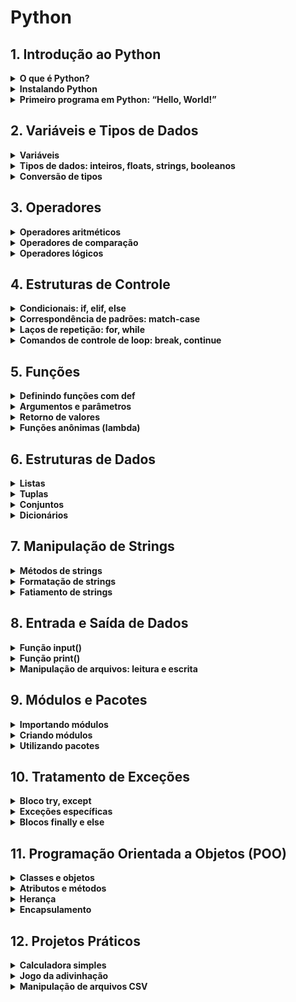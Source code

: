 <!-- **Read this in other languages:** [pt-BR](README.md), [en-US](README.en-US.md) -->

# Python

## 1. Introdução ao Python

<details>
<summary><b>O que é Python?</b></summary>

## O que é Python?

- **Definição:** Python é uma linguagem de programação interpretada, de alto nível e orientada a objetos.
- **Simplicidade:** A sintaxe do Python é clara e concisa, tornando-a uma das linguagens mais fáceis de aprender e usar.
- **Versatilidade:** Python é aplicável em várias áreas, incluindo desenvolvimento de desktop, web, servidores e ciência de dados.

### Principais Características do Python:

- **Legibilidade:** Python enfatiza código limpo e legível, sendo ideal para iniciantes e programadores experientes.
- **Tipagem Dinâmica:** Python suporta tipagem dinâmica, permitindo que variáveis mudem de tipo durante a execução.
- **Orientação a Objetos:** Python segue os princípios da programação orientada a objetos (POO).
- **Multiparadigma:** Combina elementos de programação funcional e imperativa.
- **Biblioteca Padrão Rica:** A extensa biblioteca do Python simplifica tarefas comuns e oferece ferramentas poderosas.
- **Multiplataforma:** Python roda em diversos sistemas operacionais, incluindo Windows, macOS e Linux.

### Casos de Uso do Python:

- **Desenvolvimento Web:** Frameworks populares como Django e Flask facilitam o desenvolvimento web.
- **Ciência de Dados:** Bibliotecas Python (como NumPy, Pandas e Matplotlib) permitem análise e visualização de dados.
- **Aprendizado de Máquina e IA:** Python é a linguagem padrão para construir modelos de machine learning e aplicações de IA.
- **Automação:** Scripts Python automatizam tarefas repetitivas e administração de sistemas.
- **Computação Científica:** Pesquisadores e cientistas usam Python para simulações e cálculos numéricos.

### Curiosidade:

O nome “Python” foi inspirado no grupo de comédia britânico Monty Python, não na espécie de cobra com o mesmo nome.

**Lembre-se:** _A versatilidade e legibilidade do Python o tornam uma excelente escolha para diversos projetos. Seja você um iniciante ou um desenvolvedor experiente, Python._

</details>

<details>
<summary><b>Instalando Python</b></summary>

O Python é uma linguagem de programação versátil e popular, amplamente utilizada em diversas áreas como desenvolvimento web, ciência de dados e machine learning. Neste guia, vamos te mostrar como instalar o Python em seus sistemas operacionais favoritos: Windows, macOS e Linux.

### Windows

**1. Baixar o Instalador:**

- Acesse o site oficial do Python: [https://www.python.org/downloads/](https://www.python.org/downloads/)
- Baixe a versão mais recente do Python que seja compatível com o seu sistema (32 bits ou 64 bits).

**2. Executar o Instalador:**

- Execute o arquivo baixado.
- **Importante:** Marque a opção "Add Python 3.x to PATH" durante a instalação. Isso permitirá que você execute comandos Python diretamente no terminal.
- Siga as instruções do instalador.

**3. Verificar a Instalação:**

- Abra o prompt de comando e digite `python --version`. Se a instalação foi bem-sucedida, a versão do Python será exibida.

### macOS

**1. Instalar o Homebrew (opcional):**

- O Homebrew é um gerenciador de pacotes popular no macOS. Se você ainda não o tiver, instale-o seguindo as instruções em [https://brew.sh/](https://brew.sh/).

**2. Instalar o Python:**

- **Com o Homebrew:** Abra o Terminal e digite `brew install python`.
- **Sem o Homebrew:** Baixe o instalador do site oficial do Python e siga as instruções.

**3. Verificar a Instalação:**

- Abra o Terminal e digite `python3 --version`.

### Linux

**1. Instalar via Gerenciador de Pacotes:**

- **Ubuntu/Debian:** Use o comando `sudo apt install python3`.
- **Fedora/CentOS:** Use o comando `sudo dnf install python3`.
- **Outras distribuições:** Consulte a documentação da sua distribuição para saber o comando específico.

**2. Verificar a Instalação:**

- Abra o terminal e digite `python3 --version`.

### Verificando a Instalação do pip

O pip é um gerenciador de pacotes para Python. Normalmente, ele é instalado junto com o Python. Para verificar se o pip está instalado, digite o seguinte comando no terminal:

```bash
pip --version
```

Se o pip não estiver instalado, você pode instalá-lo manualmente seguindo as instruções específicas para o seu sistema operacional.

### Concluindo

Com o Python instalado, você estará pronto para começar a programar! Utilize o terminal para interagir com o interpretador Python ou crie seus próprios scripts.

**Recursos Adicionais:**

- **Documentação Oficial do Python:** [https://docs.python.org/3/](https://docs.python.org/3/)
- **Tutorial Interativo do Python:** [https://www.python.org/about/gettingstarted/](https://www.python.org/about/gettingstarted/)

**Observações:**

- **Múltiplas Versões:** É possível ter múltiplas versões do Python instaladas no mesmo sistema. Utilize o gerenciador de versões `pyenv` para gerenciar diferentes versões do Python.
- **Ambientes Virtuais:** Crie ambientes virtuais isolados para cada projeto usando o `venv` ou `virtualenv`. Isso ajuda a evitar conflitos de dependências.

</details>
<details>
<summary><b>Primeiro programa em Python: “Hello, World!”</b></summary>

Tradicionalmente, o primeiro programa que qualquer pessoa aprende a escrever em uma nova linguagem de programação é o "Hello, World!". Ele serve como um ponto de partida simples para verificar se a linguagem está instalada corretamente e para entender a sintaxe básica.

### Criando seu primeiro programa em Python

**1. Abra um editor de texto:**

- Você pode usar qualquer editor de texto, como o Bloco de Notas (Windows), TextEdit (macOS) ou o Vim/Emacs (Linux). No entanto, para uma experiência mais rica, recomendamos editores de código como o Visual Studio Code, PyCharm ou Sublime Text.

**2. Crie um novo arquivo:**

- Salve o arquivo com a extensão `.py`. Por exemplo, `hello.py`.

**3. Digite o código:**

- Cole o seguinte código no arquivo:
  ```python
  print("Hello, World!")
  ```

**4. Salve o arquivo.**

**5. Execute o programa:**

- **No terminal:**
  - Abra o terminal (prompt de comando no Windows), navegue até o diretório onde você salvou o arquivo e digite:
    ```bash
    python hello.py
    ```
  - Você verá a mensagem "Hello, World!" impressa na tela.

### Explicando o código:

- **`print()`:** Essa é uma função embutida em Python que exibe o valor entre parênteses na tela.
- **`"Hello, World!"`:** Essa é uma string (texto) que será exibida. As strings em Python são delimitadas por aspas simples (') ou duplas (").

### Por que "Hello, World!"?

- **Tradição:** É uma tradição na programação começar com esse programa simples.
- **Verificação:** Confirma que a linguagem está instalada corretamente e que você pode executar programas.
- **Introdução:** Apresenta a sintaxe básica da linguagem, como a função `print()` e as strings.

### Próximos passos

Parabéns! Você acabou de criar seu primeiro programa em Python. Agora que você sabe como imprimir uma mensagem na tela, você pode começar a explorar outros conceitos da linguagem, como:

- **Variáveis:** Para armazenar dados.
- **Tipos de dados:** Números, strings, booleanos, etc.
- **Operadores:** Para realizar cálculos e comparações.
- **Estruturas de controle:** `if`, `else`, `for`, `while`, para tomar decisões e repetir ações.
- **Funções:** Para organizar seu código em blocos reutilizáveis.

</details>

## 2. Variáveis e Tipos de Dados

<details>
<summary><b>Variáveis</b></summary>

Variáveis são usadas para armazenar valores que podem ser alterados durante a execução do programa.

```python
# Exemplo de declaração de variáveis
nome = "João"
idade = 25
altura = 1.75
```

</details>
<details>
<summary><b>Tipos de dados: inteiros, floats, strings, booleanos</b></summary>

Python possui vários tipos de dados, incluindo:

- **Inteiros (int)**: Números inteiros, como 1, 2, 3.
- **Ponto flutuante (float)**: Números decimais, como 1.5, 3.14.
- **Strings (str)**: Sequências de caracteres, como "Olá, Mundo!".
- **Booleanos (bool)**: Verdadeiro ou falso, como True ou False.

```python
# Exemplos de tipos de dados
numero_inteiro = 10
numero_decimal = 3.14
texto = "Python é divertido"
verdadeiro_ou_falso = True
```

</details>
<details>
<summary><b>Conversão de tipos</b></summary>

### Conversão Implícita

Python realiza conversões automáticas entre tipos de dados quando necessário.

```python
# Exemplo de conversão implícita
inteiro = 10
flutuante = 2.5
resultado = inteiro + flutuante  # Python converte 'inteiro' para float automaticamente
print(resultado)  # Saída: 12.5
```

### Conversão Explícita

Conversão explícita é feita utilizando funções específicas para converter tipos de dados.

- **int()**: Converte para inteiro.
- **float()**: Converte para ponto flutuante.
- **str()**: Converte para string.
- **bool()**: Converte para booleano.

```python
# Exemplo de conversão explícita
numero_str = "123"
numero_int = int(numero_str)  # Converte string para inteiro
print(numero_int)  # Saída: 123

numero_float = float(numero_str)  # Converte string para float
print(numero_float)  # Saída: 123.0

numero = 456
numero_str = str(numero)  # Converte inteiro para string
print(numero_str)  # Saída: "456"

valor = 0
valor_bool = bool(valor)  # Converte inteiro para booleano
print(valor_bool)  # Saída: False
```

### Conversão entre Coleções

Python também permite a conversão entre diferentes tipos de coleções, como listas, tuplas e conjuntos.

- **list()**: Converte para lista.
- **tuple()**: Converte para tupla.
- **set()**: Converte para conjunto.

```python
# Exemplo de conversão entre coleções
tupla = (1, 2, 3)
lista = list(tupla)  # Converte tupla para lista
print(lista)  # Saída: [1, 2, 3]

lista = [4, 5, 6]
conjunto = set(lista)  # Converte lista para conjunto
print(conjunto)  # Saída: {4, 5, 6}

conjunto = {7, 8, 9}
tupla = tuple(conjunto)  # Converte conjunto para tupla
print(tupla)  # Saída: (7, 8, 9)
```

</details>

## 3. Operadores

<details>
<summary><b>Operadores aritméticos</b></summary>

Python suporta vários operadores matemáticos:

- **Adição (+)**: Soma de dois valores.
- **Subtração (-)**: Subtração de dois valores.
- **Multiplicação (\*)**: Multiplicação de dois valores.
- **Divisão (/)**: Divisão de dois valores.
- **Divisão Inteira (//)**: Divisão que retorna apenas a parte inteira do resultado.
- **Módulo (%)**: Retorna o resto da divisão.
- **Exponenciação (**)\*\*: Eleva um número à potência de outro.

```python
# Exemplos de operadores matemáticos
a = 10
b = 3

adicao = a + b  # 13
subtracao = a - b  # 7
multiplicacao = a * b  # 30
divisao = a / b  # 3.3333...
divisao_inteira = a // b  # 3
modulo = a % b  # 1
exponenciacao = a ** b  # 1000
```

### Adição (`+`)

Utilizado para somar dois valores.

```python
a = 5
b = 3
resultado = a + b
print(resultado)  # Saída: 8
```

### Subtração (`-`)

Utilizado para subtrair um valor de outro.

```python
a = 5
b = 3
resultado = a - b
print(resultado)  # Saída: 2
```

### Multiplicação (`*`)

Utilizado para multiplicar dois valores.

```python
a = 5
b = 3
resultado = a * b
print(resultado)  # Saída: 15
```

### Divisão (`/`)

Utilizado para dividir um valor por outro. Retorna um número de ponto flutuante.

```python
a = 5
b = 2
resultado = a / b
print(resultado)  # Saída: 2.5
```

### Divisão Inteira (`//`)

Utilizado para dividir um valor por outro e retornar apenas a parte inteira do resultado.

```python
a = 5
b = 2
resultado = a // b
print(resultado)  # Saída: 2
```

### Módulo (`%`)

Utilizado para obter o resto da divisão de um valor por outro.

```python
a = 5
b = 2
resultado = a % b
print(resultado)  # Saída: 1
```

### Exponenciação (`**`)

Utilizado para elevar um valor à potência de outro.

```python
a = 5
b = 3
resultado = a ** b
print(resultado)  # Saída: 125
```

</details>
<details>
<summary><b>Operadores de comparação</b></summary>

Os operadores de comparação em Python são usados para comparar valores. O resultado dessas comparações é sempre um valor booleano (`True` ou `False`).
Os operadores de comparação são fundamentais para a tomada de decisões em Python. Eles permitem que você compare valores e tome ações com base nos resultados dessas comparações.

## Operadores de Comparação

### Igual a (`==`)

Verifica se dois valores são iguais.

```python
a = 5
b = 5
print(a == b)  # True
```

### Diferente de (`!=`)

Verifica se dois valores são diferentes.

```python
a = 5
b = 3
print(a != b)  # True
```

### Maior que (`>`)

Verifica se o valor à esquerda é maior que o valor à direita.

```python
a = 5
b = 3
print(a > b)  # True
```

### Menor que (`<`)

Verifica se o valor à esquerda é menor que o valor à direita.

```python
a = 3
b = 5
print(a < b)  # True
```

### Maior ou igual a (`>=`)

Verifica se o valor à esquerda é maior ou igual ao valor à direita.

```python
a = 5
b = 5
print(a >= b)  # True
```

### Menor ou igual a (`<=`)

Verifica se o valor à esquerda é menor ou igual ao valor à direita.

```python
a = 3
b = 5
print(a <= b)  # True
```

## Exemplos Práticos

### Comparando Números

```python
x = 10
y = 20

print(x == y)  # False
print(x != y)  # True
print(x > y)   # False
print(x < y)   # True
print(x >= y)  # False
print(x <= y)  # True
```

### Comparando Strings

```python
str1 = "Python"
str2 = "python"

print(str1 == str2)  # False
print(str1 != str2)  # True
print(str1 > str2)   # False (comparação lexicográfica)
print(str1 < str2)   # True (comparação lexicográfica)
```

### Comparando Listas

```python
list1 = [1, 2, 3]
list2 = [1, 2, 3]
list3 = [3, 2, 1]

print(list1 == list2)  # True
print(list1 != list3)  # True
print(list1 > list3)   # False (comparação lexicográfica)
print(list1 < list3)   # True (comparação lexicográfica)
```

</details>
<details>
<summary><b>Operadores lógicos</b></summary>

Os operadores lógicos em Python são usados para combinar expressões condicionais. Eles retornam valores booleanos (`True` ou `False`)
Os operadores lógicos são essenciais para a tomada de decisões em Python, permitindo a criação de condições complexas e a execução de ações baseadas em múltiplos critérios.

## Operadores Lógicos

### `and`

Retorna `True` se ambas as expressões forem verdadeiras.

```python
a = True
b = False
print(a and b)  # False
```

### `or`

Retorna `True` se pelo menos uma das expressões for verdadeira.

```python
a = True
b = False
print(a or b)  # True
```

### `not`

Inverte o valor booleano da expressão.

```python
a = True
print(not a)  # False
```

## Exemplos Práticos

### Usando `and`

```python
x = 10
y = 20
z = 30

print(x < y and y < z)  # True
print(x > y and y < z)  # False
```

### Usando `or`

```python
x = 10
y = 20
z = 30

print(x > y or y < z)  # True
print(x > y or y > z)  # False
```

### Usando `not`

```python
x = True
y = False

print(not x)  # False
print(not y)  # True
```

### Combinações de Operadores Lógicos

Você pode combinar múltiplos operadores lógicos para criar expressões complexas.

```python
a = True
b = False
c = True

print(a and b or c)  # True
print(not a or b and c)  # False
```

</details>

## 4. Estruturas de Controle

<details>
<summary><b>Condicionais: if, elif, else</b></summary>

As estruturas condicionais em Python permitem que o programa execute diferentes blocos de código com base em condições específicas.
As estruturas condicionais `if`, `elif` e `else` são fundamentais para controlar o fluxo de execução em Python, permitindo a criação de programas que respondem de maneira diferente a diferentes condições.

### Estrutura Condicional `if`

A estrutura `if` executa um bloco de código se a condição for verdadeira.

```python
valor = 10
if valor > 5:
    print("O valor é maior que 5.")
```

### Estrutura Condicional `if`/`else`

A estrutura `if`/`else` permite executar um bloco de código se a condição for verdadeira e outro bloco se a condição for falsa.

```python
idade = 16
if idade >= 18:
    print("Você é maior de idade.")
else:
    print("Você é menor de idade.")
```

### Estrutura Condicional `if`/`elif`/`else`

A estrutura `if`/`elif`/`else` permite testar múltiplas condições.

```python
nota = 85
if nota >= 90:
    print("A nota é A.")
elif nota >= 80:
    print("A nota é B.")
elif nota >= 70:
    print("A nota é C.")
else:
    print("A nota é D ou F.")
```

## Exemplos Práticos

### Usando `if`

```python
numero = 7
if numero % 2 == 0:
    print("O número é par.")
```

### Usando `if`/`else`

```python
numero = 7
if numero % 2 == 0:
    print("O número é par.")
else:
    print("O número é ímpar.")
```

### Usando `if`/`elif`/`else`

```python
temperatura = 25
if temperatura > 30:
    print("Está muito quente.")
elif temperatura > 20:
    print("O clima está agradável.")
else:
    print("Está frio.")
```

</details>
<details>
<summary><b>Correspondência de padrões: match-case</b></summary>

A construção `match-case` em Python, introduzida na versão 3.10, é uma forma concisa e elegante de realizar comparações múltiplas contra um único valor. Ela substitui em muitos casos os tradicionais `if-elif-else` que, para muitas comparações, podem se tornar complexos e difíceis de ler.

### Sintaxe básica:

```python
match valor:
    case padrão1:
        # Código a ser executado se valor == padrão1
    case padrão2:
        # Código a ser executado se valor == padrão2
    case padrão3:
        # Código a ser executado se valor == padrão3
    case _:  # Caso padrão (opcional)
        # Código a ser executado se nenhum dos padrões anteriores corresponder
```

### Exemplos:

#### 1. Classificando números:

```python
def classificar_numero(numero):
    match numero:
        case 0:
            print("Zero")
        case 1:
            print("Um")
        case 2 | 3:
            print("Dois ou três")
        case _:
            print("Outro número")

classificar_numero(2)  # Saída: Dois ou três
```

#### 2. Verificando tipos de dados:

```python
def verificar_tipo(dado):
    match type(dado):
        case int:
            print("É um inteiro")
        case str:
            print("É uma string")
        case list | tuple:
            print("É uma lista ou tupla")
        case _:
            print("Tipo desconhecido")

verificar_tipo("Olá")  # Saída: É uma string
```

#### 3. Analisando estruturas de dados:

```python
def analisar_tupla(tupla):
    match tupla:
        case (x, y):
            print(f"Tupla com dois elementos: {x} e {y}")
        case (x, y, z):
            print(f"Tupla com três elementos: {x}, {y} e {z}")
        case _:
            print("Tupla com outro número de elementos")

analisar_tupla((1, 2, 3))  # Saída: Tupla com três elementos: 1, 2 e 3
```

### Recursos avançados:

- **Guardas:** Você pode adicionar condições adicionais após cada `case` usando o operador `if`:

```python
match ponto:
    case (x, y) if x > 0 and y > 0:
        print("Primeiro quadrante")
    case _:
        print("Outro quadrante ou eixo")
```

- **Captura de valores:** Você pode capturar valores de padrões mais complexos:

```python
match ponto:
    case (0, 0):
        print("Origem")
    case (x, 0):
        print(f"Eixo x: {x}")
    case (0, y):
        print(f"Eixo y: {y}")
    case _:
        print("Outro ponto")
```

### Quando usar match-case?

- **Múltiplas comparações:** Quando você precisa comparar um valor contra vários padrões.
- **Padrões complexos:** Para lidar com estruturas de dados aninhadas e condições mais complexas.
- **Melhoria da legibilidade:** Para tornar seu código mais conciso e fácil de entender.

### Considerações finais:

- `match-case` é uma ferramenta poderosa, mas use-a com moderação. Em alguns casos, `if-elif-else` pode ser mais adequado.

</details>
<details>
<summary><b>Laços de repetição: for, while</b></summary>

Os laços de repetição em Python permitem executar um bloco de código várias vezes, de acordo com uma condição específica.
Os laços de repetição `for` e `while` são fundamentais para automatizar tarefas repetitivas em Python, tornando o código mais eficiente e legível.

## Estrutura de Repetição `for`

O laço `for` é utilizado para iterar sobre uma sequência (como uma lista, tupla ou string).

### Sintaxe Básica

```python
for variável in sequência:
    # bloco de código
```

### Exemplo

```python
frutas = ["maçã", "banana", "cereja"]
for fruta in frutas:
    print(fruta)
```

## Estrutura de Repetição `while`

O laço `while` executa um bloco de código enquanto uma condição é verdadeira.

### Sintaxe Básica

```python
while condição:
    # bloco de código
```

### Exemplo

```python
contador = 0
while contador < 5:
    print(contador)
    contador += 1
```

## Controle de Fluxo com `break` e `continue`

### `break`

Interrompe o laço imediatamente.

```python
for i in range(10):
    if i == 5:
        break
    print(i)
```

### `continue`

Pula para a próxima iteração do laço.

```python
for i in range(10):
    if i % 2 == 0:
        continue
    print(i)
```

## Laço `for` com `else`

O bloco `else` é executado quando o laço termina normalmente (sem interrupção por `break`).

```python
for i in range(5):
    print(i)
else:
    print("Laço concluído.")
```

## Laço `while` com `else`

Similar ao `for`, o `else` é executado quando o laço `while` termina normalmente.

```python
contador = 0
while contador < 5:
    print(contador)
    contador += 1
else:
    print("Laço concluído.")
```

</details>
<details>
<summary><b>Comandos de controle de loop: break, continue</b></summary>

Os comandos de controle de loop em Python permitem modificar o comportamento dos loops `for` e `while`, oferecendo maior flexibilidade na execução do código.
Os comandos `break` e `continue` são ferramentas poderosas para controlar loops em Python, permitindo que você saia de um loop ou pule iterações com base em condições específicas.

## Comando `break`

O comando `break` é utilizado para interromper um loop imediatamente, saindo do bloco de código.

### Sintaxe Básica

```python
for variável in sequência:
    if condição:
        break
    # bloco de código

while condição:
    if condição:
        break
    # bloco de código
```

### Exemplo

```python
for i in range(10):
    if i == 5:
        break
    print(i)
# Saída: 0 1 2 3 4
```

## Comando `continue`

O comando `continue` é utilizado para pular a iteração atual do loop e continuar com a próxima iteração.

### Sintaxe Básica

```python
for variável in sequência:
    if condição:
        continue
    # bloco de código

while condição:
    if condição:
        continue
    # bloco de código
```

### Exemplo

```python
for i in range(10):
    if i % 2 == 0:
        continue
    print(i)
# Saída: 1 3 5 7 9
```

## Uso Combinado de `break` e `continue`

Você pode usar `break` e `continue` juntos para controlar o fluxo de execução de maneira mais complexa.

### Exemplo

```python
for i in range(10):
    if i == 3:
        continue
    if i == 7:
        break
    print(i)
# Saída: 0 1 2 4 5 6
```

</details>

## 5. Funções

<details>
<summary><b>Definindo funções com def</b></summary>
```

Funções são blocos de código que realizam tarefas específicas e podem ser reutilizadas em diferentes partes de um programa. Em Python, usamos a palavra-chave `def` para definir uma função.
Definir funções com `def` em Python é uma maneira poderosa de organizar e reutilizar código. Compreender como criar e usar funções é fundamental para escrever código eficiente e legível.

## Sintaxe Básica

A sintaxe para definir uma função em Python é:

```python
def nome_da_funcao(parametros):
    """Docstring opcional"""
    corpo_da_funcao
```

### Exemplo Simples

```python
def saudacao(nome):
    print(f"Olá, {nome}!")
```

Para chamar a função:

```python
saudacao("Maria")
# Saída: Olá, Maria!
```

## Parâmetros e Argumentos

Funções podem receber parâmetros, que são valores passados para a função quando ela é chamada.

### Exemplo com Parâmetros

```python
def soma(a, b):
    return a + b

resultado = soma(3, 5)
print(resultado)
# Saída: 8
```

## Valores Padrão

Você pode definir valores padrão para parâmetros, que serão usados se nenhum argumento for fornecido.

### Exemplo com Valores Padrão

```python
def saudacao(nome="Visitante"):
    print(f"Olá, {nome}!")

saudacao()
# Saída: Olá, Visitante!
```

## Retornando Valores

Funções podem retornar valores usando a palavra-chave `return`.

### Exemplo de Função com Retorno

```python
def quadrado(x):
    return x * x

resultado = quadrado(4)
print(resultado)
# Saída: 16
```

## Docstrings

Docstrings são strings de documentação que descrevem o propósito da função. Elas são colocadas logo após a definição da função.

### Exemplo com Docstring

```python
def soma(a, b):
    """Retorna a soma de dois números."""
    return a + b
```

## Funções Aninhadas

Você pode definir funções dentro de outras funções.

### Exemplo de Função Aninhada

```python
def funcao_externa():
    def funcao_interna():
        print("Olá da função interna!")
    funcao_interna()

funcao_externa()
# Saída: Olá da função interna!
```

</details>
<details>
<summary><b>Argumentos e parâmetros</b></summary>

Em Python, funções podem receber dados de entrada chamados **parâmetros** e **argumentos**. Entender a diferença entre eles e como usá-los é essencial para escrever funções eficientes e reutilizáveis.
Compreender a diferença entre parâmetros e argumentos, bem como os diferentes tipos de argumentos, é fundamental para a criação de funções flexíveis e eficientes em Python. Pratique esses conceitos para melhorar suas habilidades de programação.

## Diferença entre Parâmetros e Argumentos

- **Parâmetros**: São variáveis na definição da função. Eles atuam como marcadores de posição para os valores que a função espera receber.
- **Argumentos**: São os valores reais fornecidos para preencher esses marcadores durante a chamada da função³.

### Exemplo

```python
def saudacao(nome):  # 'nome' é um parâmetro
    print(f"Olá, {nome}!")

saudacao("Maria")  # "Maria" é um argumento
# Saída: Olá, Maria!
```

## Tipos de Argumentos

### Argumentos Posicionais

São passados para a função na ordem em que os parâmetros foram definidos.

```python
def soma(a, b):
    return a + b

resultado = soma(3, 5)
print(resultado)
# Saída: 8
```

### Argumentos Nomeados (Keyword Arguments)

São passados para a função com o nome do parâmetro correspondente, permitindo flexibilidade na ordem.

```python
def saudacao(nome, mensagem):
    print(f"{mensagem}, {nome}!")

saudacao(nome="Maria", mensagem="Bom dia")
# Saída: Bom dia, Maria!
```

### Argumentos Padrão

Você pode definir valores padrão para parâmetros, que serão usados se nenhum argumento for fornecido.

```python
def saudacao(nome="Visitante"):
    print(f"Olá, {nome}!")

saudacao()
# Saída: Olá, Visitante!
```

### Argumentos Arbitrários

Permitem passar um número variável de argumentos para a função usando `*args` e `**kwargs`.

```python
def lista_amigos(*amigos):
    for amigo in amigos:
        print(amigo)

lista_amigos("Ana", "Carlos", "Beatriz")
# Saída:
# Ana
# Carlos
# Beatriz
```

```python
def exibir_info(**info):
    for chave, valor in info.items():
        print(f"{chave}: {valor}")

exibir_info(nome="Maria", idade=30, cidade="São Paulo")
# Saída:
# nome: Maria
# idade: 30
# cidade: São Paulo
```

</details>
<details>
<summary><b>Retorno de valores</b></summary>

Em Python, funções podem retornar valores usando a palavra-chave `return`. Isso permite que uma função envie um resultado de volta para o chamador, tornando o código mais modular e reutilizável.
Compreender como retornar valores de funções é fundamental para escrever código eficiente e modular em Python. Pratique esses conceitos para aprimorar suas habilidades de programação.

## Usando `return`

### Retorno Simples

Uma função pode retornar um único valor.

```python
def soma(a, b):
    return a + b

resultado = soma(3, 5)
print(resultado)
# Saída: 8
```

### Retorno Múltiplo

Funções podem retornar múltiplos valores como uma tupla.

```python
def operacoes(a, b):
    soma = a + b
    diferenca = a - b
    return soma, diferenca

resultado_soma, resultado_diferenca = operacoes(10, 5)
print(resultado_soma)       # Saída: 15
print(resultado_diferenca)   # Saída: 5
```

### Retorno Condicional

Funções podem retornar valores diferentes com base em condições.

```python
def verificar_numero(num):
    if num > 0:
        return "Positivo"
    elif num < 0:
        return "Negativo"
    else:
        return "Zero"

resultado = verificar_numero(-10)
print(resultado)
# Saída: Negativo
```

### Retorno de Estruturas de Dados

Funções podem retornar listas, dicionários ou outras estruturas de dados.

```python
def criar_lista(a, b, c):
    return [a, b, c]

minha_lista = criar_lista(1, 2, 3)
print(minha_lista)
# Saída: [1, 2, 3]
```

## Importância do Retorno de Valores

- **Modularidade**: Permite dividir o código em partes menores e reutilizáveis.
- **Flexibilidade**: Facilita a manipulação e o processamento de dados.
- **Clareza**: Torna o código mais legível e fácil de entender.

</details>
<details>
<summary><b>Funções anônimas (lambda)</b></summary>

Funções lambda, também conhecidas como funções anônimas, são funções pequenas e sem nome que podem ter qualquer número de argumentos, mas apenas uma expressão. Elas são úteis para operações simples e rápidas.
Funções lambda são uma ferramenta poderosa em Python para operações rápidas e simples. No entanto, devem ser usadas com moderação para manter a legibilidade do código.

## Sintaxe Básica

A sintaxe de uma função lambda é:

```python
lambda argumentos: expressão
```

### Exemplo Simples

```python
soma = lambda x, y: x + y
print(soma(5, 3))
# Saída: 8
```

## Usos Comuns

### Em Funções de Alta Ordem

Funções lambda são frequentemente usadas com funções de alta ordem como `map()`, `filter()` e `reduce()`.

#### `map()`

Aplica uma função a todos os itens de uma lista.

```python
numeros = [1, 2, 3, 4]
quadrados = list(map(lambda x: x**2, numeros))
print(quadrados)
# Saída: [1, 4, 9, 16]
```

#### `filter()`

Filtra itens de uma lista com base em uma condição.

```python
numeros = [1, 2, 3, 4, 5, 6]
pares = list(filter(lambda x: x % 2 == 0, numeros))
print(pares)
# Saída: [2, 4, 6]
```

#### `reduce()`

Reduz uma lista a um único valor (necessita importar do módulo `functools`).

```python
from functools import reduce
numeros = [1, 2, 3, 4]
soma = reduce(lambda x, y: x + y, numeros)
print(soma)
# Saída: 10
```

## Vantagens e Desvantagens

### Vantagens

- **Concisas**: Permitem escrever funções pequenas em uma única linha.
- **Sem Nome**: Não poluem o namespace com nomes de funções desnecessárias.

### Desvantagens

- **Legibilidade**: Podem ser difíceis de entender se usadas em excesso ou de forma complexa.
- **Depuração**: Mais difíceis de depurar devido à falta de nome.

</details>

## 6. Estruturas de Dados

<details>
<summary><b>Listas</b></summary>

Listas são uma estrutura de dados fundamental em Python, permitindo armazenar múltiplos itens em uma única variável. Este guia cobre os conceitos básicos e operações comuns com listas.
Listas são uma ferramenta poderosa e versátil em Python. Com este guia, você deve estar preparado para realizar operações básicas e avançadas com listas.

## Criando uma Lista

Para criar uma lista, use colchetes `[]` e separe os itens por vírgulas.

```python
minha_lista = [1, 2, 3, 4, 5]
```

## Acessando Elementos

Os elementos de uma lista podem ser acessados usando índices, começando do 0.

```python
primeiro_elemento = minha_lista[0]  # Acessa o primeiro elemento
ultimo_elemento = minha_lista[-1]   # Acessa o último elemento
```

## Adicionando Elementos

Você pode adicionar elementos a uma lista usando `append()`, `insert()`, ou `extend()`.

```python
minha_lista.append(6)        # Adiciona 6 ao final da lista
minha_lista.insert(0, 0)     # Adiciona 0 no início da lista
minha_lista.extend([7, 8])   # Adiciona múltiplos elementos ao final
```

## Removendo Elementos

Elementos podem ser removidos usando `remove()`, `pop()`, ou `del`.

```python
minha_lista.remove(3)        # Remove o primeiro elemento igual a 3
elemento = minha_lista.pop() # Remove e retorna o último elemento
del minha_lista[0]           # Remove o elemento no índice 0
```

## Listas Aninhadas

Listas podem conter outras listas, criando listas aninhadas.

```python
lista_aninhada = [[1, 2, 3], [4, 5, 6], [7, 8, 9]]
elemento = lista_aninhada[0][1]  # Acessa o segundo elemento da primeira lista
```

## Iterando sobre uma Lista

Você pode iterar sobre os elementos de uma lista usando um loop `for`.

```python
for elemento in minha_lista:
    print(elemento)
```

## Compreensão de Listas

Compreensão de listas é uma maneira concisa de criar listas.

```python
quadrados = [x**2 for x in range(10)]  # Cria uma lista de quadrados de 0 a 9
```

## Funções Úteis

Algumas funções úteis para trabalhar com listas incluem `len()`, `max()`, `min()`, e `sum()`.

```python
tamanho = len(minha_lista)  # Retorna o número de elementos na lista
maior = max(minha_lista)    # Retorna o maior elemento
menor = min(minha_lista)    # Retorna o menor elemento
soma = sum(minha_lista)     # Retorna a soma dos elementos
```

</details>
<details>
<summary><b>Tuplas</b></summary>

Tuplas são uma estrutura de dados em Python que permite armazenar múltiplos valores em uma única variável. Diferente das listas, as tuplas são imutáveis, ou seja, seus valores não podem ser alterados após a criação.
Tuplas são uma ferramenta poderosa e eficiente em Python, especialmente quando você precisa de uma coleção de dados que não deve ser alterada. Com este guia, você deve estar preparado para realizar operações básicas e avançadas com tuplas.

## Criando uma Tupla

Para criar uma tupla, use parênteses `()` e separe os itens por vírgulas.

```python
minha_tupla = (1, 2, 3, 4, 5)
```

## Acessando Elementos

Os elementos de uma tupla podem ser acessados usando índices, começando do 0.

```python
primeiro_elemento = minha_tupla[0]  # Acessa o primeiro elemento
ultimo_elemento = minha_tupla[-1]   # Acessa o último elemento
```

## Imutabilidade

Uma vez criada, a tupla não pode ser modificada. Qualquer tentativa de alterar seus elementos resultará em um erro.

```python
minha_tupla[0] = 10  # Isso causará um erro
```

## Operações com Tuplas

Você pode realizar várias operações com tuplas, como concatenação e repetição.

```python
tupla1 = (1, 2, 3)
tupla2 = (4, 5, 6)
tupla_concatenada = tupla1 + tupla2  # Resultado: (1, 2, 3, 4, 5, 6)
tupla_repetida = tupla1 * 3          # Resultado: (1, 2, 3, 1, 2, 3, 1, 2, 3)
```

## Funções Úteis

Algumas funções úteis para trabalhar com tuplas incluem `len()`, `count()`, e `index()`.

```python
tamanho = len(minha_tupla)       # Retorna o número de elementos na tupla
contagem = minha_tupla.count(3)  # Conta quantas vezes o valor 3 aparece
indice = minha_tupla.index(4)    # Retorna o índice da primeira ocorrência do valor 4
```

## Tuplas Aninhadas

Tuplas podem conter outras tuplas, criando tuplas aninhadas.

```python
tupla_aninhada = ((1, 2), (3, 4), (5, 6))
elemento = tupla_aninhada[0][1]  # Acessa o segundo elemento da primeira tupla
```

## Iterando sobre uma Tupla

Você pode iterar sobre os elementos de uma tupla usando um loop `for`.

```python
for elemento in minha_tupla:
    print(elemento)
```

</details>
<details>
<summary><b>Conjuntos</b></summary>

Conjuntos são uma estrutura de dados em Python que armazenam elementos únicos e não ordenados. Eles são úteis para operações matemáticas como união, interseção e diferença.
Conjuntos são uma ferramenta poderosa em Python para garantir a unicidade dos elementos e realizar operações matemáticas de forma eficiente. Com este guia, você deve estar preparado para utilizar conjuntos em seus projetos.

## Criando um Conjunto

Para criar um conjunto, você pode usar chaves `{}` ou a função `set()`.

```python
# Usando chaves
conjunto1 = {1, 2, 3, 4}

# Usando a função set()
conjunto2 = set([3, 4, 5, 6])
```

## Propriedades dos Conjuntos

- **Elementos Únicos**: Conjuntos não permitem elementos duplicados.
- **Não Ordenados**: A ordem dos elementos não é garantida.
- **Elementos Imutáveis**: Os elementos devem ser de tipos imutáveis (ex.: números, strings, tuplas).

## Operações Básicas

### Adicionar e Remover Elementos

```python
conjunto = {1, 2, 3}
conjunto.add(4)        # Adiciona o elemento 4
conjunto.remove(2)     # Remove o elemento 2
conjunto.discard(5)    # Remove o elemento 5, se existir
conjunto.clear()       # Remove todos os elementos
```

### União, Interseção e Diferença

```python
A = {1, 2, 3}
B = {3, 4, 5}

# União
uniao = A | B          # {1, 2, 3, 4, 5}
uniao = A.union(B)     # {1, 2, 3, 4, 5}

# Interseção
intersecao = A & B     # {3}
intersecao = A.intersection(B)  # {3}

# Diferença
diferenca = A - B      # {1, 2}
diferenca = A.difference(B)  # {1, 2}

# Diferença Simétrica
dif_simetrica = A ^ B  # {1, 2, 4, 5}
dif_simetrica = A.symmetric_difference(B)  # {1, 2, 4, 5}
```

## Métodos Úteis

- `len(conjunto)`: Retorna o número de elementos no conjunto.
- `in`: Verifica se um elemento está no conjunto.
- `set()`: Converte outras coleções (listas, tuplas) em conjuntos.

```python
conjunto = {1, 2, 3}
print(len(conjunto))  # 3
print(2 in conjunto)  # True
```

## Iterando sobre um Conjunto

Você pode iterar sobre os elementos de um conjunto usando um loop `for`.

```python
conjunto = {1, 2, 3, 4}
for elemento in conjunto:
    print(elemento)
```

</details>
<details>
<summary><b>Dicionários</b></summary>

Dicionários são uma estrutura de dados em Python que armazenam pares de chave-valor. Eles são mutáveis, o que significa que podem ser alterados após a criação, e são ideais para armazenar dados associados.
Dicionários são uma ferramenta poderosa em Python para armazenar e manipular dados associados. Com este guia, você deve estar preparado para utilizar dicionários em seus projetos.

## Criando um Dicionário

Para criar um dicionário, você pode usar chaves `{}` ou a função `dict()`.

```python
# Usando chaves
dicionario1 = {"nome": "Alice", "idade": 25, "cidade": "São Paulo"}

# Usando a função dict()
dicionario2 = dict(nome="Bob", idade=30, cidade="Rio de Janeiro")
```

## Acessando Valores

Para acessar um valor em um dicionário, use a chave correspondente entre colchetes `[]`.

```python
dicionario = {"nome": "Alice", "idade": 25, "cidade": "São Paulo"}
print(dicionario["nome"])  # Saída: Alice
print(dicionario["idade"])  # Saída: 25
```

## Adicionando e Removendo Itens

### Adicionar Itens

```python
dicionario = {"nome": "Alice", "idade": 25}
dicionario["cidade"] = "São Paulo"  # Adiciona a chave 'cidade' com o valor 'São Paulo'
```

### Remover Itens

```python
dicionario = {"nome": "Alice", "idade": 25, "cidade": "São Paulo"}
del dicionario["idade"]  # Remove a chave 'idade'
dicionario.pop("cidade")  # Remove a chave 'cidade'
dicionario.clear()  # Remove todos os itens
```

## Métodos Úteis

- `keys()`: Retorna uma lista com todas as chaves do dicionário.
- `values()`: Retorna uma lista com todos os valores do dicionário.
- `items()`: Retorna uma lista de tuplas (chave, valor) do dicionário.
- `get(chave)`: Retorna o valor associado à chave, ou `None` se a chave não existir.

```python
dicionario = {"nome": "Alice", "idade": 25, "cidade": "São Paulo"}
print(dicionario.keys())  # Saída: dict_keys(['nome', 'idade', 'cidade'])
print(dicionario.values())  # Saída: dict_values(['Alice', 25, 'São Paulo'])
print(dicionario.items())  # Saída: dict_items([('nome', 'Alice'), ('idade', 25), ('cidade', 'São Paulo')])
print(dicionario.get("nome"))  # Saída: Alice
print(dicionario.get("pais", "Brasil"))  # Saída: Brasil (valor padrão)
```

## Iterando sobre um Dicionário

Você pode iterar sobre as chaves, valores ou itens (pares chave-valor) de um dicionário usando um loop `for`.

```python
dicionario = {"nome": "Alice", "idade": 25, "cidade": "São Paulo"}

# Iterando sobre as chaves
for chave in dicionario:
    print(chave)

# Iterando sobre os valores
for valor in dicionario.values():
    print(valor)

# Iterando sobre os itens
for chave, valor in dicionario.items():
    print(f"{chave}: {valor}")
```

</details>

## 7. Manipulação de Strings

<details>
<summary><b>Métodos de strings</b></summary>

Em Python, strings são sequências de caracteres imutáveis. Python oferece diversos métodos embutidos para manipulação e análise de strings. Abaixo estão alguns dos métodos mais comuns e úteis.
Esses são alguns dos métodos mais utilizados para manipulação de strings em Python. Eles são essenciais para a manipulação e análise de dados textuais.

## Métodos Comuns de Strings

### 1. `capitalize()`

Converte o primeiro caractere da string para maiúsculo.

```python
texto = "python"
print(texto.capitalize())  # Saída: Python
```

### 2. `lower()`

Converte todos os caracteres da string para minúsculo.

```python
texto = "PYTHON"
print(texto.lower())  # Saída: python
```

### 3. `upper()`

Converte todos os caracteres da string para maiúsculo.

```python
texto = "python"
print(texto.upper())  # Saída: PYTHON
```

### 4. `strip()`

Remove espaços em branco no início e no final da string.

```python
texto = "  python  "
print(texto.strip())  # Saída: python
```

### 5. `replace(old, new)`

Substitui uma substring por outra.

```python
texto = "Hello World"
print(texto.replace("World", "Python"))  # Saída: Hello Python
```

### 6. `split(separator)`

Divide a string em uma lista de substrings com base em um separador.

```python
texto = "um,dois,três"
print(texto.split(","))  # Saída: ['um', 'dois', 'três']
```

### 7. `join(iterable)`

Une os elementos de um iterável em uma única string, usando um separador.

```python
lista = ["um", "dois", "três"]
print(",".join(lista))  # Saída: um,dois,três
```

### 8. `find(substring)`

Retorna o índice da primeira ocorrência da substring. Retorna -1 se não encontrada.

```python
texto = "Hello World"
print(texto.find("World"))  # Saída: 6
```

### 9. `count(substring)`

Retorna o número de ocorrências de uma substring.

```python
texto = "banana"
print(texto.count("a"))  # Saída: 3
```

### 10. `startswith(prefix)`

Verifica se a string começa com o prefixo especificado.

```python
texto = "Hello World"
print(texto.startswith("Hello"))  # Saída: True
```

### 11. `endswith(suffix)`

Verifica se a string termina com o sufixo especificado.

```python
texto = "Hello World"
print(texto.endswith("World"))  # Saída: True
```

</details>
<details>
<summary><b>Formatação de strings</b></summary>

A formatação de strings em Python é essencial para apresentar dados de maneira clara e legível. Existem várias maneiras de formatar strings, desde o uso de operadores até métodos mais avançados.
Esses métodos de formatação de strings são fundamentais para a manipulação e apresentação de dados em Python.

## Métodos de Formatação

### 1. Operador `%`

Uma das formas mais antigas de formatação de strings em Python.

```python
nome = "João"
idade = 25
print("Meu nome é %s e eu tenho %d anos." % (nome, idade))
# Saída: Meu nome é João e eu tenho 25 anos.
```

### 2. Método `str.format()`

Permite inserir valores em uma string em qualquer posição desejada.

```python
nome = "Maria"
idade = 30
print("Meu nome é {} e eu tenho {} anos.".format(nome, idade))
# Saída: Meu nome é Maria e eu tenho 30 anos.
```

#### Com índices

```python
print("Meu nome é {0} e eu tenho {1} anos. {0} gosta de Python.".format(nome, idade))
# Saída: Meu nome é Maria e eu tenho 30 anos. Maria gosta de Python.
```

#### Com nomes de variáveis

```python
print("Meu nome é {nome} e eu tenho {idade} anos.".format(nome=nome, idade=idade))
# Saída: Meu nome é Maria e eu tenho 30 anos.
```

### 3. F-strings (Python 3.6+)

Método mais moderno e eficiente para formatação de strings.

```python
nome = "Carlos"
idade = 22
print(f"Meu nome é {nome} e eu tenho {idade} anos.")
# Saída: Meu nome é Carlos e eu tenho 22 anos.
```

### 4. Formatação de Números

#### Com duas casas decimais

```python
valor = 123.456
print("O valor é {:.2f}".format(valor))
# Saída: O valor é 123.46
```

#### Com preenchimento de zeros

```python
numero = 7
print("O número é {:03d}".format(numero))
# Saída: O número é 007
```

### 5. Alinhamento de Texto

#### Alinhamento à esquerda

```python
texto = "Python"
print("{:<10}".format(texto))
# Saída: Python
```

#### Alinhamento à direita

```python
print("{:>10}".format(texto))
# Saída:     Python
```

#### Alinhamento centralizado

```python
print("{:^10}".format(texto))
# Saída:   Python
```

</details>
<details>
<summary><b>Fatiamento de strings</b></summary>

O fatiamento de strings em Python permite extrair partes específicas de uma string, utilizando índices para definir o início e o fim da fatia.
O fatiamento de strings é uma ferramenta poderosa para manipulação de texto em Python.

## Sintaxe Básica

A sintaxe para fatiamento é:

```python
string[início:fim:passo]
```

- **início**: Índice inicial da fatia (inclusivo).
- **fim**: Índice final da fatia (exclusivo).
- **passo**: Intervalo entre os índices (opcional).

## Exemplos de Fatiamento

### 1. Fatiamento Simples

```python
texto = "Python"
print(texto[0:3])
# Saída: Pyt
```

### 2. Omissão de Índices

#### Omitindo o índice inicial

```python
print(texto[:3])
# Saída: Pyt
```

#### Omitindo o índice final

```python
print(texto[3:])
# Saída: hon
```

#### Omitindo ambos os índices

```python
print(texto[:])
# Saída: Python
```

### 3. Índices Negativos

Permite contar a partir do final da string.

```python
print(texto[-3:])
# Saída: hon
```

### 4. Uso do Passo

#### Passo positivo

```python
print(texto[::2])
# Saída: Pto
```

#### Passo negativo (inversão da string)

```python
print(texto[::-1])
# Saída: nohtyP
```

## Exemplos Práticos

### 1. Extraindo Substrings

```python
data = "2024-08-22"
ano = data[:4]
mes = data[5:7]
dia = data[8:]
print(f"Ano: {ano}, Mês: {mes}, Dia: {dia}")
# Saída: Ano: 2024, Mês: 08, Dia: 22
```

### 2. Manipulando Texto

```python
frase = "Aprender Python é divertido!"
print(frase[9:15])
# Saída: Python
```

</details>

## 8. Entrada e Saída de Dados

<details>
<summary><b>Função input()</b></summary>

A função `input()` em Python é utilizada para capturar dados inseridos pelo usuário. Quando o Python executa essa função, o fluxo do programa é pausado até que o usuário digite algo e pressione a tecla Enter.
A função `input()` é essencial para interações dinâmicas em programas Python, permitindo a captura de dados do usuário de forma simples e eficiente.

## Sintaxe Básica

```python
variavel = input(mensagem_opcional)
```

- **mensagem_opcional**: Uma string que será exibida ao usuário, geralmente para orientá-lo sobre o que deve ser digitado.

## Exemplos de Uso

### 1. Capturando Texto

```python
nome = input("Digite seu nome: ")
print(f"Olá, {nome}!")
```

#### Saída:

```
Digite seu nome: Maria
Olá, Maria!
```

### 2. Capturando Números

Por padrão, a função `input()` retorna uma string. Para capturar números, é necessário converter a entrada.

```python
idade = int(input("Digite sua idade: "))
print(f"Você tem {idade} anos.")
```

#### Saída:

```
Digite sua idade: 25
Você tem 25 anos.
```

### 3. Capturando Valores de Ponto Flutuante

```python
altura = float(input("Digite sua altura em metros: "))
print(f"Sua altura é {altura} metros.")
```

#### Saída:

```
Digite sua altura em metros: 1.75
Sua altura é 1.75 metros.
```

### 4. Capturando Múltiplos Valores

```python
dados = input("Digite seu nome e idade separados por espaço: ").split()
nome = dados[0]
idade = int(dados[1])
print(f"Nome: {nome}, Idade: {idade}")
```

#### Saída:

```
Digite seu nome e idade separados por espaço: João 30
Nome: João, Idade: 30
```

## Tratamento de Erros

É importante tratar possíveis erros na entrada de dados para evitar que o programa quebre.

```python
try:
    idade = int(input("Digite sua idade: "))
    print(f"Você tem {idade} anos.")
except ValueError:
    print("Por favor, digite um número válido.")
```

#### Saída:

```
Digite sua idade: vinte
Por favor, digite um número válido.
```

</details>
<details>
<summary><b>Função print()</b></summary>

A função `print()` é uma das mais utilizadas em Python, sendo essencial para exibir informações na tela. Abaixo, apresento um guia básico sobre como utilizá-la.
A função `print()` é extremamente versátil e pode ser usada de várias maneiras para exibir informações e formatar a saída de acordo com suas necessidades.

## Sintaxe

```python
print(objeto(s), sep=' ', end='\n', file=sys.stdout, flush=False)
```

- **objeto(s)**: Um ou mais objetos a serem impressos. Podem ser strings, números, variáveis, etc.
- **sep**: String inserida entre os objetos. O padrão é um espaço.
- **end**: String adicionada ao final. O padrão é uma nova linha (`\n`).
- **file**: Objeto de arquivo onde a saída será enviada. O padrão é `sys.stdout` (a tela).
- **flush**: Se `True`, força a saída a ser escrita imediatamente. O padrão é `False`.

## Exemplos de Uso

### Exibindo uma Mensagem Simples

```python
print("Olá, Mundo!")
```

### Exibindo Variáveis

```python
nome = "Alice"
idade = 30
print("Nome:", nome, "Idade:", idade)
```

### Usando o Parâmetro `sep`

```python
print("Python", "é", "incrível!", sep="-")
```

### Usando o Parâmetro `end`

```python
print("Esta é a primeira linha.", end=" ")
print("Esta é a segunda linha.")
```

### Redirecionando a Saída para um Arquivo

```python
with open("saida.txt", "w") as arquivo:
    print("Esta mensagem será escrita no arquivo.", file=arquivo)
```

### Forçando a Saída Imediata

```python
import time
print("Aguarde...", end="", flush=True)
time.sleep(2)
print("Pronto!")
```

</details>
<details>
<summary><b>Manipulação de arquivos: leitura e escrita</b></summary>

A manipulação de arquivos é uma habilidade essencial em Python, permitindo a leitura e escrita de dados em arquivos. Abaixo, apresento um guia básico sobre como realizar essas operações.
A manipulação de arquivos em Python é direta e poderosa, permitindo uma variedade de operações de leitura e escrita.

## Abrindo Arquivos

Para abrir um arquivo, utilizamos a função `open()`, que retorna um objeto de arquivo.

```python
arquivo = open('caminho_do_arquivo', 'modo')
```

- **caminho_do_arquivo**: O caminho do arquivo que você deseja abrir.
- **modo**: O modo de abertura do arquivo (veja abaixo).

### Modos Comuns de Abertura

- `'r'`: Leitura (padrão). Abre um arquivo para leitura.
- `'w'`: Escrita. Cria um novo arquivo ou sobrescreve um existente.
- `'a'`: Acrescentar. Adiciona dados ao final do arquivo.
- `'b'`: Binário. Usado junto com outros modos para arquivos binários.

## Lendo Arquivos

### Lendo o Arquivo Inteiro

```python
with open('exemplo.txt', 'r') as arquivo:
    conteudo = arquivo.read()
    print(conteudo)
```

### Lendo Linha por Linha

```python
with open('exemplo.txt', 'r') as arquivo:
    for linha in arquivo:
        print(linha, end='')
```

## Escrevendo em Arquivos

### Escrevendo Texto

```python
with open('exemplo.txt', 'w') as arquivo:
    arquivo.write('Olá, Mundo!')
```

### Acrescentando Texto

```python
with open('exemplo.txt', 'a') as arquivo:
    arquivo.write('\nNova linha adicionada.')
```

## Manipulação Avançada

### Usando `writelines()` para Múltiplas Linhas

```python
linhas = ['Linha 1\n', 'Linha 2\n', 'Linha 3\n']
with open('exemplo.txt', 'w') as arquivo:
    arquivo.writelines(linhas)
```

### Tratamento de Exceções

```python
try:
    with open('exemplo.txt', 'r') as arquivo:
        conteudo = arquivo.read()
except FileNotFoundError:
    print("Arquivo não encontrado!")
```

</details>

## 9. Módulos e Pacotes

<details>
<summary><b>Importando módulos</b></summary>

Importar módulos em Python é uma prática essencial para organizar e reutilizar código. Abaixo, apresento um guia básico sobre como importar módulos para manipulação de arquivos.
Importar módulos em Python é uma prática poderosa que facilita a manipulação de arquivos e a organização do código.

## Importando Módulos

Para importar um módulo, utilizamos a instrução `import`.

```python
import nome_do_modulo
```

### Importando Funções ou Classes Específicas

Podemos importar funções ou classes específicas de um módulo usando a instrução `from ... import`.

```python
from nome_do_modulo import funcao_ou_classe
```

### Importando com Alias

Para evitar conflitos de nomes ou simplificar o código, podemos usar alias.

```python
import nome_do_modulo as alias
```

## Exemplos Práticos

### Importando o Módulo `os`

O módulo `os` fornece funções para interagir com o sistema operacional.

```python
import os

# Listando arquivos em um diretório
arquivos = os.listdir('.')
print(arquivos)
```

### Importando Funções Específicas do Módulo `os`

```python
from os import listdir

# Listando arquivos em um diretório
arquivos = listdir('.')
print(arquivos)
```

### Usando Alias para o Módulo `os`

```python
import os as sistema_operacional

# Listando arquivos em um diretório
arquivos = sistema_operacional.listdir('.')
print(arquivos)
```

## Manipulação de Arquivos com Módulos

### Usando o Módulo `os` para Manipulação de Arquivos

```python
import os

# Renomeando um arquivo
os.rename('arquivo_antigo.txt', 'arquivo_novo.txt')

# Removendo um arquivo
os.remove('arquivo_novo.txt')
```

### Usando o Módulo `shutil` para Cópia de Arquivos

O módulo `shutil` permite operações de alto nível em arquivos e coleções de arquivos.

```python
import shutil

# Copiando um arquivo
shutil.copy('arquivo_origem.txt', 'arquivo_destino.txt')
```

</details>
<details>
<summary><b>Criando módulos</b></summary>

Criar módulos em Python é uma prática essencial para organizar e reutilizar código. Abaixo, apresento um guia básico sobre como criar e utilizar módulos para manipulação de arquivos.
Criar e utilizar módulos em Python é uma prática poderosa que facilita a organização e reutilização de código.

## Criando um Módulo

Um módulo em Python é simplesmente um arquivo com a extensão `.py` que contém funções, classes ou variáveis que podem ser reutilizadas em outros scripts.

### Exemplo de Módulo

Vamos criar um módulo chamado `arquivo_util.py` com algumas funções para manipulação de arquivos.

```python
# arquivo_util.py

def ler_arquivo(nome_arquivo):
    with open(nome_arquivo, 'r') as arquivo:
        return arquivo.read()

def escrever_arquivo(nome_arquivo, conteudo):
    with open(nome_arquivo, 'w') as arquivo:
        arquivo.write(conteudo)

def adicionar_arquivo(nome_arquivo, conteudo):
    with open(nome_arquivo, 'a') as arquivo:
        arquivo.write(conteudo)
```

## Utilizando o Módulo

Para utilizar o módulo que criamos, basta importá-lo no seu script principal.

### Importando o Módulo

```python
import arquivo_util

# Lendo o conteúdo de um arquivo
conteudo = arquivo_util.ler_arquivo('exemplo.txt')
print(conteudo)

# Escrevendo em um arquivo
arquivo_util.escrever_arquivo('exemplo.txt', 'Olá, Mundo!')

# Adicionando conteúdo a um arquivo
arquivo_util.adicionar_arquivo('exemplo.txt', '\nAdicionando nova linha.')
```

### Importando Funções Específicas

Também é possível importar funções específicas do módulo.

```python
from arquivo_util import ler_arquivo, escrever_arquivo

# Lendo o conteúdo de um arquivo
conteudo = ler_arquivo('exemplo.txt')
print(conteudo)

# Escrevendo em um arquivo
escrever_arquivo('exemplo.txt', 'Olá, Mundo!')
```

## Estrutura de Diretórios

Para projetos maiores, é comum organizar os módulos em diretórios. Por exemplo:

```
meu_projeto/
│
├── modulos/
│   ├── __init__.py
│   ├── arquivo_util.py
│   └── outro_modulo.py
│
└── main.py
```

### Importando Módulos de Diretórios

Com essa estrutura, você pode importar os módulos no seu script principal (`main.py`).

```python
from modulos import arquivo_util

# Usando funções do módulo
conteudo = arquivo_util.ler_arquivo('exemplo.txt')
print(conteudo)
```

</details>
<details>
<summary><b>Utilizando pacotes</b></summary>

Os pacotes em Python são coleções de módulos que facilitam a organização e reutilização de código. Este guia cobre como instalar, importar e utilizar pacotes para diversas tarefas.
Este guia básico cobre a instalação, importação e utilização de pacotes em Python. Com essas técnicas, você estará bem equipado para lidar com diversas tarefas em seus projetos Python.

## Instalando Pacotes

Para instalar pacotes, utilizamos o gerenciador de pacotes `pip`.

```bash
# Instalando um pacote
pip install nome_do_pacote
```

## Importando Pacotes

Após a instalação, podemos importar os pacotes em nossos scripts.

```python
# Importando um pacote
import nome_do_pacote

# Importando um módulo específico de um pacote
from nome_do_pacote import nome_do_modulo
```

## Exemplos de Utilização de Pacotes

### Pacote `os`

O pacote `os` permite interagir com o sistema operacional.

```python
import os

# Listando arquivos em um diretório
arquivos = os.listdir('.')
print(arquivos)

# Renomeando um arquivo
os.rename('arquivo_antigo.txt', 'arquivo_novo.txt')
```

### Pacote `shutil`

O pacote `shutil` é útil para operações de cópia e movimentação de arquivos.

```python
import shutil

# Copiando um arquivo
shutil.copy('arquivo.txt', 'copia_arquivo.txt')

# Movendo um arquivo
shutil.move('copia_arquivo.txt', 'novo_diretorio/copia_arquivo.txt')
```

### Pacote `csv`

Para manipulação de arquivos CSV.

```python
import csv

# Lendo um arquivo CSV
with open('dados.csv', 'r') as arquivo:
    leitor = csv.reader(arquivo)
    for linha in leitor:
        print(linha)

# Escrevendo em um arquivo CSV
dados = [['Nome', 'Idade'], ['Alice', 30], ['Bob', 25]]
with open('dados.csv', 'w', newline='') as arquivo:
    escritor = csv.writer(arquivo)
    escritor.writerows(dados)
```

### Pacote `json`

Para manipulação de arquivos JSON.

```python
import json

# Lendo um arquivo JSON
with open('dados.json', 'r') as arquivo:
    dados = json.load(arquivo)
    print(dados)

# Escrevendo em um arquivo JSON
dados = {'nome': 'Alice', 'idade': 30}
with open('dados.json', 'w') as arquivo:
    json.dump(dados, arquivo)
```

</details>

## 10. Tratamento de Exceções

<details>
<summary><b>Bloco try, except</b></summary>

O bloco `try` e `except` em Python é utilizado para tratar exceções, permitindo que o programa lide com erros de forma controlada sem interromper sua execução.
O uso do bloco `try` e `except` é essencial para criar programas robustos e capazes de lidar com erros de forma elegante. Com essas técnicas, você pode garantir que seu código continue funcionando mesmo quando ocorrem problemas inesperados.

## Estrutura Básica

```python
try:
    # Código que pode gerar uma exceção
except TipoDeExcecao:
    # Código que será executado se ocorrer uma exceção do tipo especificado
```

## Exemplo Simples

```python
try:
    resultado = 10 / 0
except ZeroDivisionError:
    print("Não é possível dividir por zero!")
```

## Tratando Múltiplas Exceções

```python
try:
    with open('arquivo_inexistente.txt', 'r') as arquivo:
        conteudo = arquivo.read()
except FileNotFoundError:
    print("O arquivo não existe.")
except Exception as e:
    print(f"Ocorreu um erro: {e}")
```

## Bloco `else`

O bloco `else` é executado se nenhuma exceção ocorrer no bloco `try`.

```python
try:
    resultado = 10 / 2
except ZeroDivisionError:
    print("Não é possível dividir por zero!")
else:
    print(f"O resultado é {resultado}")
```

## Bloco `finally`

O bloco `finally` é sempre executado, independentemente de uma exceção ter ocorrido ou não.

```python
try:
    resultado = 10 / 2
except ZeroDivisionError:
    print("Não é possível dividir por zero!")
finally:
    print("Esta linha será executada sempre.")
```

## Criando Exceções Personalizadas

```python
class MinhaExcecao(Exception):
    pass

try:
    raise MinhaExcecao("Ocorreu um erro personalizado!")
except MinhaExcecao as e:
    print(e)
```

</details>
<details>
<summary><b>Exceções específicas</b></summary>

Em Python, as exceções específicas permitem tratar diferentes tipos de erros de maneira distinta, proporcionando um controle mais refinado sobre o fluxo do programa.
O uso de exceções específicas em Python é essencial para criar programas robustos e capazes de lidar com diferentes tipos de erros de forma elegante. Com essas técnicas, você pode garantir que seu código continue funcionando mesmo quando ocorrem problemas inesperados.

## Estrutura Básica

```python
try:
    # Código que pode gerar uma exceção
except TipoDeExcecao:
    # Código que será executado se ocorrer uma exceção do tipo especificado
```

## Exceções Comuns

### `ZeroDivisionError`

Ocorre quando há uma tentativa de dividir um número por zero.

```python
try:
    resultado = 10 / 0
except ZeroDivisionError:
    print("Não é possível dividir por zero!")
```

### `FileNotFoundError`

Ocorre quando um arquivo que se tenta abrir não existe.

```python
try:
    with open('arquivo_inexistente.txt', 'r') as arquivo:
        conteudo = arquivo.read()
except FileNotFoundError:
    print("O arquivo não existe.")
```

### `ValueError`

Ocorre quando uma função recebe um argumento com o tipo correto, mas valor inapropriado.

```python
try:
    numero = int("abc")
except ValueError:
    print("Valor inválido para conversão!")
```

## Tratando Múltiplas Exceções

```python
try:
    with open('arquivo_inexistente.txt', 'r') as arquivo:
        conteudo = arquivo.read()
    numero = int("abc")
except FileNotFoundError:
    print("O arquivo não existe.")
except ValueError:
    print("Valor inválido para conversão!")
```

## Exceções Personalizadas

Você pode criar suas próprias exceções personalizadas para tratar situações específicas.

```python
class MinhaExcecao(Exception):
    pass

try:
    raise MinhaExcecao("Ocorreu um erro personalizado!")
except MinhaExcecao as e:
    print(e)
```

</details>
<details>
<summary><b>Blocos finally e else</b></summary>

Os blocos `try`, `except`, `else` e `finally` em Python são ferramentas poderosas para lidar com erros e garantir a execução de código, independentemente de ocorrências de exceções. Neste guia, vamos explorar os blocos `finally` e `else` em detalhes, complementando o bloco `try` e `except` que já tratam das exceções.
Os blocos `finally` e `else` são ferramentas valiosas para escrever código Python mais robusto e confiável. Ao entender como utilizá-los, você pode lidar com erros de forma mais elegante e garantir que seu código seja executado de forma consistente, mesmo em situações inesperadas.

### Bloco `finally`

- **O que faz:** O bloco `finally` garante que um conjunto de instruções seja executado, independentemente de ocorrer uma exceção ou não. É comumente utilizado para realizar tarefas de limpeza, como fechar arquivos, liberar recursos ou encerrar conexões.
- **Quando usar:**
  - Fechar arquivos:
    ```python
    try:
        with open('meu_arquivo.txt', 'r') as arquivo:
            conteudo = arquivo.read()
    finally:
        print("Arquivo fechado com sucesso.")
    ```
  - Liberar recursos:
    ```python
    try:
        # Código que utiliza um recurso
    finally:
        # Código para liberar o recurso
    ```
  - Encerrar conexões:
    ```python
    try:
        # Código que estabelece uma conexão
    finally:
        # Código para encerrar a conexão
    ```

### Bloco `else`

- **O que faz:** O bloco `else` é executado somente se nenhuma exceção ocorrer no bloco `try`. É útil para código que deve ser executado apenas quando a operação principal for bem-sucedida.
- **Quando usar:**
  - Executar código após uma operação bem-sucedida:
    ```python
    try:
        resultado = 10 / 2
    except ZeroDivisionError:
        print("Divisão por zero!")
    else:
        print("Resultado:", resultado)
    ```

### Estrutura completa

```python
try:
    # Código que pode gerar uma exceção
except TipoDaExcecao:
    # Código a ser executado se a exceção ocorrer
else:
    # Código a ser executado se nenhuma exceção ocorrer
finally:
    # Código que sempre será executado
```

### Exemplo completo

```python
def dividir(x, y):
    try:
        resultado = x / y
    except ZeroDivisionError:
        print("Divisão por zero!")
    else:
        print("Resultado:", resultado)
    finally:
        print("Fim da função.")

dividir(10, 2)  # Saída: Resultado: 5.0, Fim da função.
dividir(10, 0)  # Saída: Divisão por zero!, Fim da função.
```

### Considerações importantes

- A ordem dos blocos é importante: `try`, `except`, `else` e `finally`.
- Você pode ter múltiplos blocos `except` para tratar diferentes tipos de exceções.
- O bloco `finally` é opcional e pode ser usado sozinho com um bloco `try`.
- O bloco `else` é opcional e só pode ser usado com um bloco `try` e `except`.

</details>

## 11. Programação Orientada a Objetos (POO)

<details>
<summary><b>Classes e objetos</b></summary>

Em Python, tudo é um objeto. As classes são como moldes que definem as características (atributos) e comportamentos (métodos) que um objeto pode ter. Os objetos são instâncias dessas classes, ou seja, cópias concretas do molde.

### Criando uma Classe

```python
class Carro:
    def __init__(self, marca, modelo, ano):
        self.marca = marca
        self.modelo = modelo
        self.ano = ano

    def acelerar(self):
        print("O carro está acelerando!")

    def frear(self):
        print("O carro está freando!")
```

- **`__init__`:** É um método especial chamado construtor, responsável por inicializar os atributos do objeto quando ele é criado.
- **`self`:** Referencia o próprio objeto.

### Criando Objetos (Instâncias)

```python
meu_carro = Carro("Honda", "Civic", 2023)
```

### Acessando Atributos e Métodos

```python
print(meu_carro.marca)  # Saída: Honda
meu_carro.acelerar()  # Saída: O carro está acelerando!
```

### Herança

A herança permite criar novas classes a partir de classes existentes, herdando seus atributos e métodos.

```python
class CarroEsportivo(Carro):
    def __init__(self, marca, modelo, ano, potencia):
        super().__init__(marca, modelo, ano)
        self.potencia = potencia
```

### Encapsulamento

O encapsulamento protege os dados internos de um objeto, evitando modificações acidentais. Em Python, utilizamos o convenção de nomear atributos privados com um underscore duplo (`__`).

```python
class ContaBancaria:
    def __init__(self, saldo):
        self.__saldo = saldo

    def sacar(self, valor):
        if valor <= self.__saldo:
            self.__saldo -= valor
            print("Saque realizado com sucesso.")
        else:
            print("Saldo insuficiente.")
```

### Polimorfismo

O polimorfismo permite que objetos de classes diferentes respondam de maneira diferente ao mesmo método.

```python
class Animal:
    def fazer_som(self):
        pass

class Cachorro(Animal):
    def fazer_som(self):
        print("Au au!")

class Gato(Animal):
    def fazer_som(self):
        print("Miau!")
```

### Resumo

- **Classes:** Moldes que definem atributos e métodos.
- **Objetos:** Instâncias de classes.
- **`__init__`:** Construtor para inicializar objetos.
- **`self`:** Referencia o próprio objeto.
- **Herança:** Criação de novas classes a partir de classes existentes.
- **Encapsulamento:** Proteção dos dados internos de um objeto.
- **Polimorfismo:** Objetos de classes diferentes respondendo de maneira diferente ao mesmo método.

### Exemplo Completo

```python
class Forma:
    def area(self):
        pass

class Retangulo(Forma):
    def __init__(self, base, altura):
        self.base = base
        self.altura = altura

    def area(self):
        return self.base * self.altura

class Circulo(Forma):
    def __init__(self, raio):
        self.raio = raio

    def area(self):
        import math
        return math.pi * self.raio**2

# Criando objetos e calculando áreas
retangulo = Retangulo(5, 10)
circulo = Circulo(3)

print("Área do retângulo:", retangulo.area())
print("Área do círculo:", circulo.area())
```

</details>
<details>
<summary><b>Atributos e métodos</b></summary>

Em Python, classes definem os **atributos** (características) e **métodos** (comportamentos) de objetos. Essa estrutura é fundamental para a programação orientada a objetos (POO) e permite modelar realidades complexas de forma mais intuitiva e organizada.

### Atributos

- **O que são:** São as variáveis associadas a um objeto, representando suas características.
- **Tipos:**
  - **Atributos de instância:** Pertencem a cada objeto individualmente e armazenam dados específicos para aquele objeto.
  - **Atributos de classe:** Pertencem à classe como um todo e são compartilhados por todas as instâncias da classe.
- **Exemplo:**

```python
class Carro:
    def __init__(self, marca, modelo, ano):
        self.marca = marca  # Atributo de instância
        self.modelo = modelo  # Atributo de instância
        self.ano = ano  # Atributo de instância
        self.velocidade_maxima = 200  # Atributo de classe
```

### Métodos

- **O que são:** São as funções definidas dentro de uma classe, representando as ações que um objeto pode realizar.
- **`self`:** O primeiro parâmetro de um método, que se refere ao próprio objeto.
- **Exemplo:**

```python
class Carro:
    # ... (restante da classe)

    def acelerar(self):
        print("O carro está acelerando!")

    def frear(self):
        print("O carro está freando!")
```

### Acessando Atributos e Métodos

```python
meu_carro = Carro("Honda", "Civic", 2023)
print(meu_carro.marca)  # Acessando atributo de instância
meu_carro.acelerar()  # Chamando um método
```

### Atributos e Métodos Especiais

- **`__init__`:** Método construtor, chamado automaticamente quando um objeto é criado.
- **`__str__`:** Retorna uma representação em string do objeto, útil para impressão.
- **`__repr__`:** Retorna uma representação do objeto para depuração.
- **Getters e Setters:** Permitem controlar o acesso e a modificação de atributos.

```python
class ContaBancaria:
    def __init__(self, saldo):
        self.__saldo = saldo  # Atributo privado

    def sacar(self, valor):
        if valor <= self.__saldo:
            self.__saldo -= valor
            print("Saque realizado com sucesso.")
        else:
            print("Saldo insuficiente.")

    def get_saldo(self):  # Getter
        return self.__saldo
```

### Resumo

- **Atributos:** Definem as características de um objeto.
- **Métodos:** Definem os comportamentos de um objeto.
- **`self`:** Referência o próprio objeto dentro de um método.
- **Atributos especiais:** `__init__`, `__str__`, `__repr__`, etc.
- **Getters e setters:** Controlam o acesso e a modificação de atributos.

### Exemplo Completo

```python
class Pessoa:
    def __init__(self, nome, idade):
        self.nome = nome
        self.idade = idade

    def apresentar(self):
        print(f"Olá, meu nome é {self.nome} e tenho {self.idade} anos.")

pessoa1 = Pessoa("João", 30)
pessoa1.apresentar()
```

</details>
<details>
<summary><b>Herança</b></summary>

A herança é um dos pilares da programação orientada a objetos (POO) e permite que uma classe (classe filha) herde atributos e métodos de outra classe (classe pai). Isso promove a reutilização de código e a criação de hierarquias de classes, facilitando a organização e a manutenção do código.

### Conceitos Básicos

- **Classe Pai (Base):** A classe de onde os atributos e métodos são herdados.
- **Classe Filha (Derivada):** A classe que herda os atributos e métodos da classe pai.
- **Herança Simples:** Uma classe filha herda de apenas uma classe pai.
- **Herança Múltipla:** Uma classe filha herda de múltiplas classes pais (embora seja menos comum e possa levar a complexidades).

### Sintaxe

```python
class ClassePai:
    # Atributos e métodos da classe pai

class ClasseFilha(ClassePai):
    # Atributos e métodos da classe filha
    # Pode sobrescrever métodos da classe pai
```

### Exemplo

```python
class Animal:
    def __init__(self, nome):
        self.nome = nome

    def comer(self):
        print(f"{self.nome} está comendo.")

class Cachorro(Animal):
    def latir(self):
        print("Au au!")

class Gato(Animal):
    def miar(self):
        print("Miau!")

# Criando objetos
cachorro = Cachorro("Rex")
gato = Gato("Mia")

cachorro.comer()  # Saída: Rex está comendo.
cachorro.latir()  # Saída: Au au!
```

### Sobreescrita de Métodos

A classe filha pode sobrescrever (override) um método da classe pai, fornecendo uma implementação diferente.

```python
class Animal:
    def fazer_som(self):
        print("Fazendo um som genérico.")

class Cachorro(Animal):
    def fazer_som(self):
        print("Au au!")
```

### Método `super()`

O método `super()` é usado para chamar um método da classe pai a partir da classe filha.

```python
class Animal:
    def __init__(self, nome):
        self.nome = nome

class Cachorro(Animal):
    def __init__(self, nome, raca):
        super().__init__(nome)  # Chamando o construtor da classe pai
        self.raca = raca
```

### Herança Múltipla

```python
class Voador:
    def voar(self):
        print("Estou voando!")

class Nadador:
    def nadar(self):
        print("Estou nadando!")

class Pinguim(Voador, Nadador):
    pass
```

**Observações:**

- A herança cria uma relação "é um" entre as classes. Por exemplo, um cachorro "é um" animal.
- A herança permite a reutilização de código e a organização hierárquica de classes.
- A herança múltipla pode levar a complexidades e ambiguidades, devendo ser usada com cuidado.
- A herança é um conceito poderoso, mas deve ser utilizada com moderação para evitar o acoplamento excessivo entre classes.

### Quando usar a Herança

- **Generalização:** Criar uma hierarquia de classes para representar conceitos mais gerais e específicos.
- **Reutilização de código:** Evitar a duplicação de código ao compartilhar atributos e métodos entre classes.
- **Polimorfismo:** Permitir que objetos de diferentes classes sejam tratados de forma uniforme.

### Em resumo

A herança é uma ferramenta fundamental na programação orientada a objetos em Python. Ao entender os conceitos de classes pai, classes filhas, sobreescrita de métodos e o método `super()`, você poderá criar códigos mais organizados, reutilizáveis e flexíveis.

</details>
<details>
<summary><b>Encapsulamento</b></summary>

Em programação orientada a objetos, o encapsulamento é um mecanismo que permite ocultar os detalhes internos de um objeto, expondo apenas as funcionalidades necessárias para a sua utilização. Isso promove a segurança, a modularidade e a manutenção do código.
O encapsulamento é um conceito fundamental na programação orientada a objetos e deve ser utilizado de forma consciente para criar códigos mais seguros, organizados e fáceis de manter. Em Python, embora não exista um mecanismo de acesso estrito como em outras linguagens, a convenção de nomenclatura com underscore duplo é uma ferramenta poderosa para implementar o encapsulamento.

**Em Python, o encapsulamento é implementado através da convenção de nomenclatura, e não por mecanismos de acesso estritos como em outras linguagens.**

### Por que usar Encapsulamento?

- **Proteção de dados:** Evita que atributos sejam modificados de forma inesperada, garantindo a integridade do objeto.
- **Aumento da modularidade:** Permite que você altere a implementação interna de um objeto sem afetar o código que o utiliza.
- **Facilita a manutenção:** Torna o código mais organizado e fácil de entender.

### Como Implementar o Encapsulamento em Python

Em Python, utilizamos o **underscore duplo (`__`)** antes do nome de um atributo para indicar que ele é privado e não deve ser acessado diretamente de fora da classe. No entanto, essa é apenas uma convenção e não impede o acesso direto.

```python
class ContaBancaria:
    def __init__(self, saldo):
        self.__saldo = saldo  # Atributo privado

    def sacar(self, valor):
        if valor <= self.__saldo:
            self.__saldo -= valor
            print("Saque realizado com sucesso.")
        else:
            print("Saldo insuficiente.")

    def depositar(self, valor):
        self.__saldo += valor
        print("Depósito realizado com sucesso.")

    def get_saldo(self):
        return self.__saldo
```

No exemplo acima:

- `__saldo` é um atributo privado que representa o saldo da conta bancária.
- Os métodos `sacar()` e `depositar()` são as únicas formas permitidas para modificar o saldo.
- O método `get_saldo()` permite que o valor do saldo seja obtido de forma segura.

### Por que não usar `__` para tudo?

Embora o underscore duplo seja uma convenção para indicar atributos privados, não é uma regra rígida. Expor atributos diretamente pode ser útil em algumas situações, como em classes simples ou quando se deseja um maior controle sobre o comportamento do objeto.

### Boas Práticas

- **Use getters e setters:** Mesmo que um atributo não seja marcado como privado, é recomendado usar métodos para acessar e modificar seus valores, garantindo um maior controle sobre as operações.
- **Documente seus métodos:** Explique claramente a finalidade de cada método e os parâmetros que ele recebe.
- **Mantenha a consistência:** Adote uma convenção de nomenclatura clara e consistente para seus atributos e métodos.

### Encapsulamento e Herança

Quando uma classe herda de outra, os atributos privados da classe pai não são visíveis para a classe filha. Isso ajuda a manter a encapsulação e a evitar conflitos entre as classes.

</details>

## 12. Projetos Práticos

<details>
<summary><b>Calculadora simples</b></summary>

Neste guia, vamos construir uma calculadora simples em Python que realiza as quatro operações básicas: adição, subtração, multiplicação e divisão. Utilizaremos a estrutura básica de um programa em Python e a biblioteca padrão para entrada e saída de dados.

### Código da Calculadora

```python
def calcular(num1, num2, operacao):
    """Realiza a operação matemática entre dois números.

    Args:
        num1 (float): Primeiro número.
        num2 (float): Segundo número.
        operacao (str): Operação matemática a ser realizada (+, -, *, /).

    Returns:
        float: Resultado da operação.
    """

    if operacao == '+':
        return num1 + num2
    elif operacao == '-':
        return num1 - num2
    elif operacao == '*':
        return num1 * num2
    elif operacao == '/':
        if num2 == 0:
            return "Divisão por zero!"
        else:
            return num1 / num2
    else:
        return "Operação inválida!"

# Entrada de dados
num1 = float(input("Digite o primeiro número: "))
num2 = float(input("Digite o segundo número: "))
operacao = input("Digite a operação (+, -, *, /): ")

# Chamada da função e exibição do resultado
resultado = calcular(num1, num2, operacao)
print("Resultado:", resultado)
```

### Explicação do Código

1. **Definição da função `calcular()`:**

   - **Parâmetros:** Recebe três parâmetros: os dois números a serem calculados e a operação a ser realizada.
   - **Lógica:** Utiliza estruturas condicionais (if, elif, else) para verificar a operação e realizar o cálculo correspondente.
   - **Retorno:** Retorna o resultado da operação ou uma mensagem de erro em caso de divisão por zero ou operação inválida.

2. **Entrada de dados:**

   - O usuário é solicitado a inserir os dois números e a operação desejada.
   - Os valores são convertidos para o tipo float para permitir cálculos com números decimais.

3. **Chamada da função e exibição do resultado:**
   - A função `calcular()` é chamada com os valores fornecidos pelo usuário.
   - O resultado da função é armazenado na variável `resultado` e exibido na tela.

### Melhorias Possíveis

- **Tratamento de erros:** Implementar um loop para solicitar a entrada do usuário novamente em caso de erros (por exemplo, se o usuário digitar uma operação inválida).
- **Interface gráfica:** Utilizar uma biblioteca como Tkinter para criar uma interface gráfica mais amigável.
- **Operações adicionais:** Adicionar outras operações matemáticas, como potência, raiz quadrada, etc.
- **Histórico de cálculos:** Armazenar os cálculos anteriores para consulta posterior.

### Executando o Código

1. **Salve o código:** Salve o código em um arquivo com extensão `.py` (por exemplo, `calculadora.py`).
2. **Execute o código:** Abra o terminal, navegue até o diretório onde salvou o arquivo e execute o comando `python calculadora.py`.

</details>
<details>
<summary><b>Jogo da adivinhação</b></summary>

Vamos criar um jogo simples em Python onde o computador escolhe um número aleatório e o jogador tenta adivinhá-lo. A cada tentativa, o programa dirá se o número é maior ou menor que o palpite.

### Código do Jogo

```python
import random

def jogar():
    """Função principal do jogo da adivinhação."""

    numero_secreto = random.randint(1, 100)
    tentativas = 0

    print("Bem-vindo ao jogo da adivinhação!")
    print("Tente adivinhar o número secreto entre 1 e 100.")

    while True:
        chute = int(input("Digite seu chute: "))
        tentativas += 1

        if chute < numero_secreto:
            print("O número secreto é maior.")
        elif chute > numero_secreto:
            print("O número secreto é menor.")
        else:
            print(f"Parabéns! Você acertou em {tentativas} tentativas.")
            break

if __name__ == "__main__":
    jogar()
```

### Explicação do Código

1. **Importando o módulo `random`:** Esse módulo permite gerar números aleatórios.
2. **Função `jogar()`:**
   - **Gerando o número secreto:** A função `random.randint(1, 100)` gera um número aleatório entre 1 e 100.
   - **Loop `while`:** Continua enquanto o jogador não acertar o número.
   - **Lendo o chute:** Lê o chute do jogador e o converte para um número inteiro.
   - **Comparando o chute:** Compara o chute com o número secreto e fornece dicas ao jogador.
   - **Contando as tentativas:** Incrementa o contador de tentativas a cada chute.
3. **Bloco principal:** Chama a função `jogar()` para iniciar o jogo.

### Como Jogar

1. **Execute o código:** Salve o código em um arquivo Python (por exemplo, `adivinhacao.py`) e execute-o no terminal usando `python adivinhacao.py`.
2. **Digite seus chutes:** Siga as instruções do programa e digite seus palpites.
3. **Receba dicas:** O programa dirá se seu chute foi alto ou baixo.
4. **Continue tentando:** Continue até acertar o número secreto.

### Personalizando o Jogo

- **Nível de dificuldade:** Permita que o jogador escolha um nível de dificuldade, alterando o intervalo de números aleatórios.
- **Limite de tentativas:** Defina um número máximo de tentativas.
- **Dificuldade adaptativa:** Ajuste a dificuldade do jogo com base no desempenho do jogador.
- **Múltiplos jogadores:** Permita que vários jogadores participem do jogo.
- **Interface gráfica:** Utilize uma biblioteca como Tkinter para criar uma interface gráfica mais interativa.

</details>
<details>
<summary><b>Manipulação de arquivos CSV</b></summary>

Arquivos CSV (Comma-Separated Values) são uma forma comum de armazenar dados tabulares em formato texto. Python oferece diversas ferramentas para ler, escrever e manipular esses arquivos.

### Biblioteca `csv`

A biblioteca padrão do Python, `csv`, fornece funções para ler e escrever arquivos CSV.

```python
import csv

# Abrindo um arquivo CSV para leitura
with open('meu_arquivo.csv', 'r') as arquivo_csv:
    leitor_csv = csv.reader(arquivo_csv)
    for linha in leitor_csv:
        print(linha)

# Abrindo um arquivo CSV para escrita
with open('novo_arquivo.csv', 'w', newline='') as arquivo_csv:
    escritor_csv = csv.writer(arquivo_csv)
    escritor_csv.writerow(['Coluna1', 'Coluna2', 'Coluna3'])
    escritor_csv.writerows([['valor1', 'valor2', 'valor3'],
                           ['valor4', 'valor5', 'valor6']])
```

### Explicação do Código

- **Abrindo um arquivo para leitura:**

  - `with open('meu_arquivo.csv', 'r') as arquivo_csv:`: Abre o arquivo em modo leitura.
  - `csv.reader(arquivo_csv)`: Cria um objeto leitor para iterar sobre as linhas do arquivo.
  - `for linha in leitor_csv:`: Itera sobre cada linha do arquivo e imprime seu conteúdo.

- **Abrindo um arquivo para escrita:**
  - `with open('novo_arquivo.csv', 'w', newline='') as arquivo_csv:`: Abre o arquivo em modo escrita, criando um novo arquivo se não existir.
  - `csv.writer(arquivo_csv)`: Cria um objeto escritor para escrever dados no arquivo.
  - `writerow()` e `writerows()`: Escrevem uma linha ou múltiplas linhas no arquivo.

### Trabalhando com Dados

- **Acesso a elementos específicos:**
  ```python
  for linha in leitor_csv:
      nome, idade = linha
      print(f"Nome: {nome}, Idade: {idade}")
  ```
- **Criando um dicionário a partir de cada linha:**
  ```python
  for linha in leitor_csv:
      dados = dict(zip(['Nome', 'Idade', 'Cidade'], linha))
      print(dados)
  ```
- **Manipulando dados:**
  ```python
  for linha in leitor_csv:
      # Realizar cálculos, transformações, etc.
      linha[2] = int(linha[2]) * 2  # Dobrar o valor da terceira coluna
      escritor_csv.writerow(linha)
  ```

### Biblioteca Pandas

Para análises de dados mais complexas, a biblioteca Pandas é altamente recomendada. Ela oferece estruturas de dados como DataFrames, que são ideais para trabalhar com dados tabulares.

```python
import pandas as pd

# Lendo um arquivo CSV em um DataFrame
df = pd.read_csv('meu_arquivo.csv')

# Acessando dados
print(df.head())  # Primeiras linhas
print(df['Coluna1'])  # Uma coluna específica

# Manipulando dados
df['NovaColuna'] = df['Coluna1'] + df['Coluna2']
df.to_csv('novo_arquivo.csv', index=False)
```

### Considerações Adicionais

- **Tipos de dados:** Ao ler um arquivo CSV, os dados são geralmente lidos como strings. É necessário converter os tipos de dados para realizar cálculos ou outras operações.
- **Separadores:** O separador padrão é a vírgula, mas pode ser configurado usando o argumento `delimiter` nas funções `reader` e `writer`.
- **Quebra de linha:** O argumento `newline=''` é importante para evitar linhas em branco extras ao escrever arquivos CSV.
- **Codificação:** Se o arquivo CSV tiver uma codificação diferente de UTF-8, especifique-a usando o argumento `encoding`.

### Exemplos de Uso

- **Análise de dados:** Carregar um conjunto de dados CSV para realizar cálculos estatísticos, criar gráficos, etc.
- **Limpeza de dados:** Corrigir erros, remover duplicatas e formatar os dados.
- **Integração de sistemas:** Trocar dados entre diferentes sistemas.
- **Criação de relatórios:** Gerar relatórios personalizados a partir dos dados.

**Lembre-se:** A escolha da biblioteca (csv ou Pandas) depende da complexidade da sua tarefa e da quantidade de dados que você precisa manipular.

</details>
